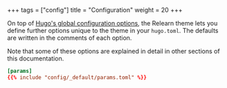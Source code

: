 +++
tags = ["config"]
title = "Configuration"
weight = 20
+++

On top of [Hugo's global configuration options](https://gohugo.io/overview/configuration/), the Relearn theme lets you define further options unique to the theme in your `hugo.toml`. The defaults are written in the comments of each option.

Note that some of these options are explained in detail in other sections of this documentation.

````toml {title="hugo.toml"}
[params]
{{% include "config/_default/params.toml" %}}
````
